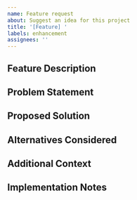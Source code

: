 ```yaml
---
name: Feature request
about: Suggest an idea for this project
title: '[Feature] '
labels: enhancement
assignees: ''
---
```


## Feature Description

<!-- A clear and concise description of what you want to happen -->

## Problem Statement

<!-- Is your feature request related to a problem? Please describe. -->

## Proposed Solution

<!-- Describe the solution you'd like -->

## Alternatives Considered

<!-- Describe any alternative solutions or features you've considered -->

## Additional Context

<!-- Add any other context, screenshots, or mockups about the feature request here -->

## Implementation Notes

<!-- Optional: technical considerations or suggestions for implementation -->
